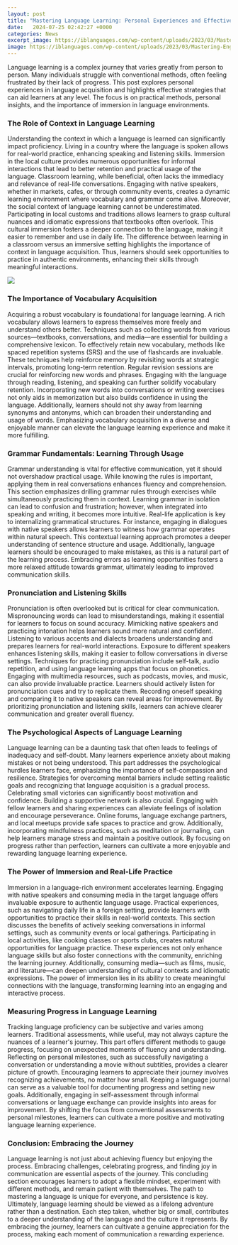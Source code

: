 ```yaml
---
layout: post
title: "Mastering Language Learning: Personal Experiences and Effective Strategies"
date:   2024-07-25 02:42:27 +0000
categories: News
excerpt_image: https://iblanguages.com/wp-content/uploads/2023/03/Mastering-English-Tips-and-Strategies-for-Effective-English-Language-Learning.png
image: https://iblanguages.com/wp-content/uploads/2023/03/Mastering-English-Tips-and-Strategies-for-Effective-English-Language-Learning.png
---
```


Language learning is a complex journey that varies greatly from person to person. Many individuals struggle with conventional methods, often feeling frustrated by their lack of progress. This post explores personal experiences in language acquisition and highlights effective strategies that can aid learners at any level. The focus is on practical methods, personal insights, and the importance of immersion in language environments.
### The Role of Context in Language Learning
Understanding the context in which a language is learned can significantly impact proficiency. Living in a country where the language is spoken allows for real-world practice, enhancing speaking and listening skills. Immersion in the local culture provides numerous opportunities for informal interactions that lead to better retention and practical usage of the language. Classroom learning, while beneficial, often lacks the immediacy and relevance of real-life conversations. Engaging with native speakers, whether in markets, cafes, or through community events, creates a dynamic learning environment where vocabulary and grammar come alive.
Moreover, the social context of language learning cannot be underestimated. Participating in local customs and traditions allows learners to grasp cultural nuances and idiomatic expressions that textbooks often overlook. This cultural immersion fosters a deeper connection to the language, making it easier to remember and use in daily life. The difference between learning in a classroom versus an immersive setting highlights the importance of context in language acquisition. Thus, learners should seek opportunities to practice in authentic environments, enhancing their skills through meaningful interactions.

![](https://iblanguages.com/wp-content/uploads/2023/03/Mastering-English-Tips-and-Strategies-for-Effective-English-Language-Learning.png)
### The Importance of Vocabulary Acquisition
Acquiring a robust vocabulary is foundational for language learning. A rich vocabulary allows learners to express themselves more freely and understand others better. Techniques such as collecting words from various sources—textbooks, conversations, and media—are essential for building a comprehensive lexicon. To effectively retain new vocabulary, methods like spaced repetition systems (SRS) and the use of flashcards are invaluable. These techniques help reinforce memory by revisiting words at strategic intervals, promoting long-term retention.
Regular revision sessions are crucial for reinforcing new words and phrases. Engaging with the language through reading, listening, and speaking can further solidify vocabulary retention. Incorporating new words into conversations or writing exercises not only aids in memorization but also builds confidence in using the language. Additionally, learners should not shy away from learning synonyms and antonyms, which can broaden their understanding and usage of words. Emphasizing vocabulary acquisition in a diverse and enjoyable manner can elevate the language learning experience and make it more fulfilling.
### Grammar Fundamentals: Learning Through Usage
Grammar understanding is vital for effective communication, yet it should not overshadow practical usage. While knowing the rules is important, applying them in real conversations enhances fluency and comprehension. This section emphasizes drilling grammar rules through exercises while simultaneously practicing them in context. Learning grammar in isolation can lead to confusion and frustration; however, when integrated into speaking and writing, it becomes more intuitive.
Real-life application is key to internalizing grammatical structures. For instance, engaging in dialogues with native speakers allows learners to witness how grammar operates within natural speech. This contextual learning approach promotes a deeper understanding of sentence structure and usage. Additionally, language learners should be encouraged to make mistakes, as this is a natural part of the learning process. Embracing errors as learning opportunities fosters a more relaxed attitude towards grammar, ultimately leading to improved communication skills.
### Pronunciation and Listening Skills
Pronunciation is often overlooked but is critical for clear communication. Mispronouncing words can lead to misunderstandings, making it essential for learners to focus on sound accuracy. Mimicking native speakers and practicing intonation helps learners sound more natural and confident. Listening to various accents and dialects broadens understanding and prepares learners for real-world interactions. Exposure to different speakers enhances listening skills, making it easier to follow conversations in diverse settings.
Techniques for practicing pronunciation include self-talk, audio repetition, and using language learning apps that focus on phonetics. Engaging with multimedia resources, such as podcasts, movies, and music, can also provide invaluable practice. Learners should actively listen for pronunciation cues and try to replicate them. Recording oneself speaking and comparing it to native speakers can reveal areas for improvement. By prioritizing pronunciation and listening skills, learners can achieve clearer communication and greater overall fluency.
### The Psychological Aspects of Language Learning
Language learning can be a daunting task that often leads to feelings of inadequacy and self-doubt. Many learners experience anxiety about making mistakes or not being understood. This part addresses the psychological hurdles learners face, emphasizing the importance of self-compassion and resilience. Strategies for overcoming mental barriers include setting realistic goals and recognizing that language acquisition is a gradual process. Celebrating small victories can significantly boost motivation and confidence.
Building a supportive network is also crucial. Engaging with fellow learners and sharing experiences can alleviate feelings of isolation and encourage perseverance. Online forums, language exchange partners, and local meetups provide safe spaces to practice and grow. Additionally, incorporating mindfulness practices, such as meditation or journaling, can help learners manage stress and maintain a positive outlook. By focusing on progress rather than perfection, learners can cultivate a more enjoyable and rewarding language learning experience.
### The Power of Immersion and Real-Life Practice
Immersion in a language-rich environment accelerates learning. Engaging with native speakers and consuming media in the target language offers invaluable exposure to authentic language usage. Practical experiences, such as navigating daily life in a foreign setting, provide learners with opportunities to practice their skills in real-world contexts. This section discusses the benefits of actively seeking conversations in informal settings, such as community events or local gatherings.
Participating in local activities, like cooking classes or sports clubs, creates natural opportunities for language practice. These experiences not only enhance language skills but also foster connections with the community, enriching the learning journey. Additionally, consuming media—such as films, music, and literature—can deepen understanding of cultural contexts and idiomatic expressions. The power of immersion lies in its ability to create meaningful connections with the language, transforming learning into an engaging and interactive process.
### Measuring Progress in Language Learning
Tracking language proficiency can be subjective and varies among learners. Traditional assessments, while useful, may not always capture the nuances of a learner's journey. This part offers different methods to gauge progress, focusing on unexpected moments of fluency and understanding. Reflecting on personal milestones, such as successfully navigating a conversation or understanding a movie without subtitles, provides a clearer picture of growth.
Encouraging learners to appreciate their journey involves recognizing achievements, no matter how small. Keeping a language journal can serve as a valuable tool for documenting progress and setting new goals. Additionally, engaging in self-assessment through informal conversations or language exchange can provide insights into areas for improvement. By shifting the focus from conventional assessments to personal milestones, learners can cultivate a more positive and motivating language learning experience.
### Conclusion: Embracing the Journey
Language learning is not just about achieving fluency but enjoying the process. Embracing challenges, celebrating progress, and finding joy in communication are essential aspects of the journey. This concluding section encourages learners to adopt a flexible mindset, experiment with different methods, and remain patient with themselves. The path to mastering a language is unique for everyone, and persistence is key.
Ultimately, language learning should be viewed as a lifelong adventure rather than a destination. Each step taken, whether big or small, contributes to a deeper understanding of the language and the culture it represents. By embracing the journey, learners can cultivate a genuine appreciation for the process, making each moment of communication a rewarding experience.
